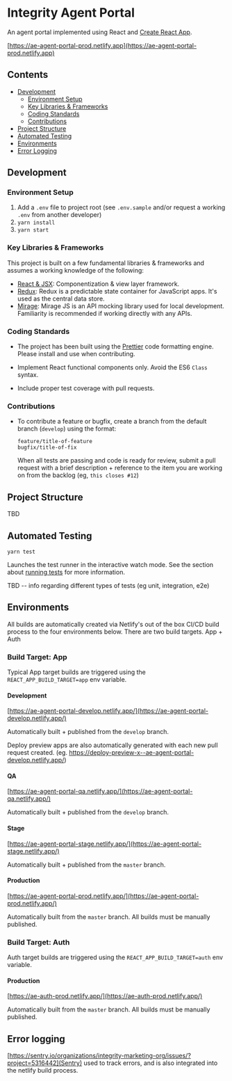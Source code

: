 # Integrity Agent Portal

An agent portal implemented using React and [Create React App](https://create-react-app.dev/).

[https://ae-agent-portal-prod.netlify.app](https://ae-agent-portal-prod.netlify.app)

## Contents

- [Development](#Development)
  - [Environment Setup](#environment-setup)
  - [Key Libraries & Frameworks](#key-libraries--frameworks)
  - [Coding Standards](#coding-standards)
  - [Contributions](#contributions)
- [Project Structure](#project-structure)
- [Automated Testing](#automated-testing)
- [Environments](#environments)
- [Error Logging](#error-logging)

## Development

### Environment Setup

1. Add a `.env` file to project root
   (see `.env.sample` and/or request a working `.env` from another developer)
2. `yarn install`
3. `yarn start`

### Key Libraries & Frameworks

This project is built on a few fundamental libraries & frameworks and assumes a working knowledge of the following:

- [React & JSX](https://reactjs.org/): Componentization & view layer framework.
- [Redux](https://redux.js.org/): Redux is a predictable state container for JavaScript apps. It's used as the central data store.
- [Mirage](https://miragejs.com/): Mirage JS is an API mocking library used for local development. Familiarity is recommended if working directly with any APIs.

### Coding Standards

- The project has been built using the [Prettier](https://prettier.io/) code formatting engine. Please install and use when contributing.

- Implement React functional components only. Avoid the ES6 `Class` syntax.

- Include proper test coverage with pull requests.

### Contributions

- To contribute a feature or bugfix, create a branch from the default branch (`develop`) using the format:

  `feature/title-of-feature`<br />
  `bugfix/title-of-fix`

  When all tests are passing and code is ready for review, submit a pull request with a brief description + reference to the item you are working on from the backlog (eg, `this closes #12`)

## Project Structure

TBD

## Automated Testing

`yarn test`

Launches the test runner in the interactive watch mode.
See the section about [running tests](https://facebook.github.io/create-react-app/docs/running-tests) for more information.

TBD -- info regarding different types of tests (eg unit, integration, e2e)

## Environments

All builds are automatically created via Netlify's out of the box CI/CD build process to the four environments below.
There are two build targets. App + Auth

### Build Target: App

Typical App target builds are triggered using the `REACT_APP_BUILD_TARGET=app` env variable.

#### Development

[https://ae-agent-portal-develop.netlify.app/](https://ae-agent-portal-develop.netlify.app/)

Automatically built + published from the `develop` branch.

Deploy preview apps are also automatically generated with each new pull request created. (eg. https://deploy-preview-x--ae-agent-portal-develop.netlify.app/)

#### QA

[https://ae-agent-portal-qa.netlify.app/](https://ae-agent-portal-qa.netlify.app/)

Automatically built + published from the `develop` branch.

#### Stage

[https://ae-agent-portal-stage.netlify.app/](https://ae-agent-portal-stage.netlify.app/)

Automatically built + published from the `master` branch.

#### Production

[https://ae-agent-portal-prod.netlify.app/](https://ae-agent-portal-prod.netlify.app/)

Automatically built from the `master` branch. All builds must be manually published.

### Build Target: Auth

Auth target builds are triggered using the `REACT_APP_BUILD_TARGET=auth` env variable.

#### Production

[https://ae-auth-prod.netlify.app/](https://ae-auth-prod.netlify.app/)

Automatically built from the `master` branch. All builds must be manually published.

## Error logging

[https://sentry.io/organizations/integrity-marketing-org/issues/?project=5316442](Sentry) used to track errors, and is also integrated into the netlify build process.
